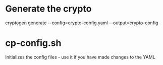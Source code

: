 # Generate the crypto
cryptogen generate --config=crypto-config.yaml --output=crypto-config

# cp-config.sh
Initializes the config files - use it if you have made changes to the YAML